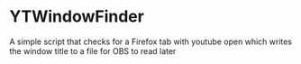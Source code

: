 # YTWindowFinder
A simple script that checks for a Firefox tab with youtube open which writes the window title to a file for OBS to read later

